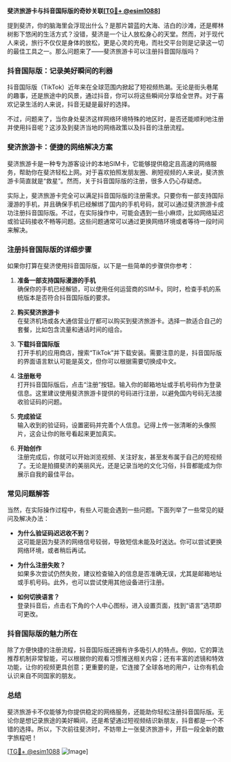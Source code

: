**斐济旅游卡与抖音国际版的奇妙关联[[TG💪+ @esim1088](https://t.me/s/esim1088)]**

提到斐济，你的脑海里会浮现出什么？是那片碧蓝的大海、洁白的沙滩，还是椰林树影下悠闲的生活方式？没错，斐济是一个让人放松身心的天堂。然而，对于现代人来说，旅行不仅仅是身体的放松，更是心灵的充电，而社交平台则是记录这一切的最佳工具之一。那么问题来了——斐济旅游卡可以注册抖音国际版吗？

### 抖音国际版：记录美好瞬间的利器

抖音国际版（TikTok）近年来在全球范围内掀起了短视频热潮。无论是街头巷尾的趣事，还是旅途中的风景，通过抖音，你可以将这些瞬间分享给全世界。对于喜欢记录生活的人来说，抖音无疑是最好的选择。

不过，问题来了，当你身处斐济这样网络环境特殊的地区时，是否还能顺利地注册并使用抖音呢？这涉及到斐济当地的网络政策以及抖音的注册流程。

### 斐济旅游卡：便捷的网络解决方案

斐济旅游卡是一种专为游客设计的本地SIM卡，它能够提供稳定且高速的网络服务，帮助你在斐济轻松上网。对于喜欢拍照发朋友圈、刷短视频的人来说，斐济旅游卡简直就是“救星”。然而，关于抖音国际版的注册，很多人仍心存疑虑。

实际上，斐济旅游卡完全可以满足抖音国际版的注册需求。只要你有一部支持国际漫游的手机，并且确保手机已经解绑了国内的手机号码，就可以通过斐济旅游卡成功注册抖音国际版。不过，在实际操作中，可能会遇到一些小麻烦，比如网络延迟或验证码接收不畅等问题。这些问题通常可以通过更换网络环境或者等待一段时间来解决。

### 注册抖音国际版的详细步骤

如果你打算在斐济使用抖音国际版，以下是一些简单的步骤供你参考：

1. **准备一部支持国际漫游的手机**  
   确保你的手机已经解锁，可以使用任何运营商的SIM卡。同时，检查手机的系统版本是否符合抖音国际版的要求。

2. **购买斐济旅游卡**  
   在斐济机场或各大通信营业厅都可以购买到斐济旅游卡。选择一款适合自己的套餐，比如包含流量和通话时间的组合。

3. **下载抖音国际版**  
   打开手机的应用商店，搜索“TikTok”并下载安装。需要注意的是，抖音国际版的界面语言默认可能是英文，但你可以根据需要切换成中文。

4. **注册账号**  
   打开抖音国际版后，点击“注册”按钮。输入你的邮箱地址或手机号码作为登录信息。这里建议使用斐济旅游卡提供的号码进行注册，以避免国内号码无法接收验证码的问题。

5. **完成验证**  
   输入收到的验证码，设置密码并完善个人信息。记得上传一张清晰的头像照片，这会让你的账号看起来更加真实。

6. **开始创作**  
   注册完成后，你就可以开始浏览视频、关注好友，甚至发布属于自己的短视频了。无论是拍摄斐济的美丽风光，还是记录当地的文化习俗，抖音都能成为你展示自我的最佳平台。

### 常见问题解答

当然，在实际操作过程中，有些人可能会遇到一些问题。下面列举了一些常见的疑问及解决办法：

- **为什么验证码迟迟收不到？**  
  这可能是因为斐济的网络信号较弱，导致短信未能及时送达。你可以尝试更换网络环境，或者稍后再试。

- **为什么注册失败？**  
  如果多次尝试仍然失败，建议检查输入的信息是否准确无误，尤其是邮箱地址或手机号码。此外，也可以尝试使用其他设备进行注册。

- **如何切换语言？**  
  登录抖音后，点击右下角的个人中心图标，进入设置页面，找到“语言”选项即可更改。

### 抖音国际版的魅力所在

除了方便快捷的注册流程，抖音国际版还拥有许多吸引人的特点。例如，它的算法推荐机制非常智能，可以根据你的观看习惯推送相关内容；还有丰富的滤镜和特效功能，让你的视频更具创意；更重要的是，它连接了全球各地的用户，让你有机会认识来自不同国家的朋友。

### 总结

斐济旅游卡不仅能够为你提供稳定的网络服务，还能助你轻松注册抖音国际版。无论你是想记录旅途的美好瞬间，还是希望通过短视频结识新朋友，抖音都是一个不错的选择。所以，下次前往斐济时，不妨带上一张斐济旅游卡，开启一段全新的数字旅程吧！

[[TG💪+ @esim1088](https://t.me/s/esim1088) ![Image](https://i.postimg.cc/4NQfJmqS/Snipaste-2025-05-13-00-14-12.png)]